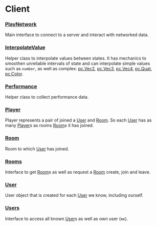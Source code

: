 # Client


### <a href='./PlayNetwork.md'>PlayNetwork</a>  
Main interface to connect to a server and interact with networked data.

### <a href='./InterpolateValue.md'>InterpolateValue</a>  
Helper class to interpolate values between states. It has mechanics to smoothen unreliable intervals of state and can interpolate simple values such as `number`, as well as complex: [pc.Vec2], [pc.Vec3], [pc.Vec4], [pc.Quat], [pc.Color].

### <a href='./Performance.md'>Performance</a>  
Helper class to collect performance data.

### <a href='./Player.md'>Player</a>  
Player represents a pair of joined a [User] and [Room]. So each [User] has as many [Player]s as rooms [Room]s it has joined.

### <a href='./Room.md'>Room</a>  
Room to which [User] has joined.

### <a href='./Rooms.md'>Rooms</a>  
Interface to get [Room]s as well as request a [Room] create, join and leave.

### <a href='./User.md'>User</a>  
User object that is created for each [User] we know, including ourself.

### <a href='./Users.md'>Users</a>  
Interface to access all known [User]s as well as own user (`me`).


[pc.Vec2]: https://developer.playcanvas.com/en/api/pc.Vec2.html  
[pc.Vec3]: https://developer.playcanvas.com/en/api/pc.Vec3.html  
[pc.Vec4]: https://developer.playcanvas.com/en/api/pc.Vec4.html  
[pc.Quat]: https://developer.playcanvas.com/en/api/pc.Quat.html  
[pc.Color]: https://developer.playcanvas.com/en/api/pc.Color.html  
[User]: ./User.md  
[Room]: ./Room.md  
[Player]: ./Player.md  
